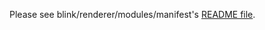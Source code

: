 Please see blink/renderer/modules/manifest's [README
file](../../../renderer/modules/manifest/README.md).
